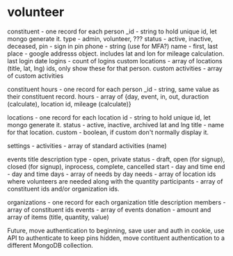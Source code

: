 # volunteer

constituent - one record for each person
_id - string to hold unique id, let mongo generate it.
type - admin, volunteer, ???
status - active, inactive, deceased, 
pin - sign in pin
phone - string (use for MFA?)
name - first, last
place - google addresss object. includes lat and lon for mileage calculation.
last login date
logins - count of logins
custom locations - array of locations (title, lat, lng) ids, only show these for that person.
custom activities - array of custom activities

constituent hours - one record for each person
_id - string, same value as their constituent record.
hours - array of {day, event, in, out, duraction (calculate), location id, mileage (calculate)}


locations - one record for each location
id - string to hold unique id, let mongo generate it.
status - active, inactive, archived
lat and lng
title - name for that location.
custom - boolean, if custom don't normally display it.

settings -
activities - array of standard activities (name)


events
title
description
type - open, private
status - draft, open (for signup), closed (for signup), inprocess, complete, cancelled
start - day and time
end - day and time
days - array of needs by day
needs - array of location ids where volunteers are needed along with the quantity
participants - array of constituent ids and/or organization ids.

organizations - one record for each organization
title
description
members - array of constituent ids
events - array of events
donation - amount and array of items (title, quantity, value)


Future, move authentication to beginning, save user and auth in cookie, use API to authenticate to keep pins hidden, move contituent authentication to a different MongoDB collection.
